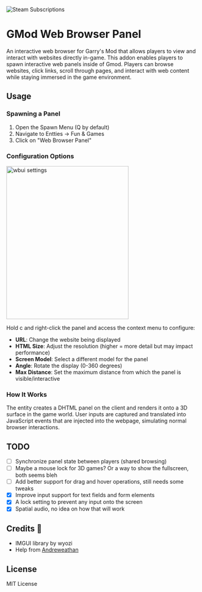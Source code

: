 ![Steam Subscriptions](https://img.shields.io/steam/subscriptions/3443791959?link=https%3A%2F%2Fsteamcommunity.com%2Fsharedfiles%2Ffiledetails%2F%3Fid%3D3443791959)


# GMod Web Browser Panel

An interactive web browser for Garry's Mod that allows players to view and interact with websites directly in-game.
This addon enables players to spawn interactive web panels inside of Gmod. Players can browse websites, click links, scroll through pages, and interact with web content while staying immersed in the game environment.

## Usage

### Spawning a Panel

1. Open the Spawn Menu (Q by default)
2. Navigate to Entties -> Fun & Games
3. Click on "Web Browser Panel"

### Configuration Options

<img width="320" height="400" alt="wbui settings" src="https://github.com/user-attachments/assets/a15b704d-816e-4a19-8957-095ce819737d" />

Hold c and right-click the panel and access the context menu to configure:

- **URL**: Change the website being displayed
- **HTML Size**: Adjust the resolution (higher = more detail but may impact performance)
- **Screen Model**: Select a different model for the panel
- **Angle**: Rotate the display (0-360 degrees)
- **Max Distance**: Set the maximum distance from which the panel is visible/interactive

### How It Works

The entity creates a DHTML panel on the client and renders it onto a 3D surface in the game world. User inputs are captured and translated into JavaScript events that are injected into the webpage, simulating normal browser interactions.

## TODO

- [ ] Synchronize panel state between players (shared browsing)
- [ ] Maybe a mouse lock for 3D games? Or a way to show the fullscreen, both seems bleh
- [ ] Add better support for drag and hover operations, still needs some tweaks
- [x] Improve input support for text fields and form elements
- [x] A lock setting to prevent any input onto the screen
- [x] Spatial audio, no idea on how that will work

## Credits 👏

- IMGUI library by wyozi
- Help from [Andreweathan](https://steamcommunity.com/id/andreweathan/)

## License 

MIT License
